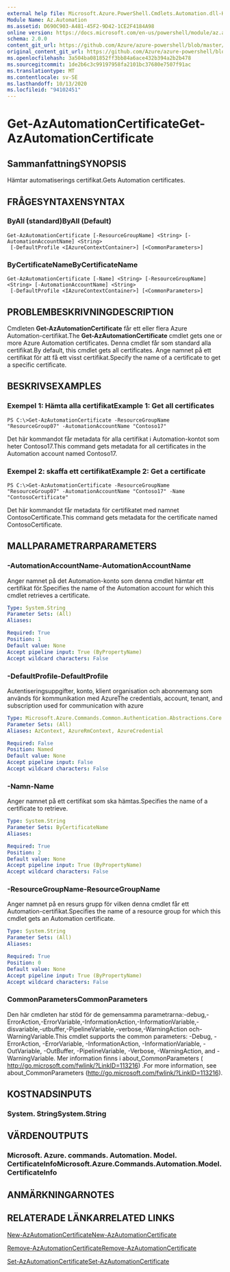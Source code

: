 ```yaml
---
external help file: Microsoft.Azure.PowerShell.Cmdlets.Automation.dll-Help.xml
Module Name: Az.Automation
ms.assetid: D690C903-A481-45F2-9D42-1CE2F4184A98
online version: https://docs.microsoft.com/en-us/powershell/module/az.automation/get-azautomationcertificate
schema: 2.0.0
content_git_url: https://github.com/Azure/azure-powershell/blob/master/src/Automation/Automation/help/Get-AzAutomationCertificate.md
original_content_git_url: https://github.com/Azure/azure-powershell/blob/master/src/Automation/Automation/help/Get-AzAutomationCertificate.md
ms.openlocfilehash: 3a504ba081852ff3bb84a6ace432b394a2b2b478
ms.sourcegitcommit: 1de2b6c3c99197958fa2101bc37680e7507f91ac
ms.translationtype: MT
ms.contentlocale: sv-SE
ms.lasthandoff: 10/13/2020
ms.locfileid: "94102451"
---
```

# <span data-ttu-id="7bbb9-101">Get-AzAutomationCertificate</span><span class="sxs-lookup"><span data-stu-id="7bbb9-101">Get-AzAutomationCertificate</span></span>

## <span data-ttu-id="7bbb9-102">Sammanfattning</span><span class="sxs-lookup"><span data-stu-id="7bbb9-102">SYNOPSIS</span></span>
<span data-ttu-id="7bbb9-103">Hämtar automatiserings certifikat.</span><span class="sxs-lookup"><span data-stu-id="7bbb9-103">Gets Automation certificates.</span></span>

## <span data-ttu-id="7bbb9-104">FRÅGESYNTAXEN</span><span class="sxs-lookup"><span data-stu-id="7bbb9-104">SYNTAX</span></span>

### <span data-ttu-id="7bbb9-105">ByAll (standard)</span><span class="sxs-lookup"><span data-stu-id="7bbb9-105">ByAll (Default)</span></span>
```
Get-AzAutomationCertificate [-ResourceGroupName] <String> [-AutomationAccountName] <String>
 [-DefaultProfile <IAzureContextContainer>] [<CommonParameters>]
```

### <span data-ttu-id="7bbb9-106">ByCertificateName</span><span class="sxs-lookup"><span data-stu-id="7bbb9-106">ByCertificateName</span></span>
```
Get-AzAutomationCertificate [-Name] <String> [-ResourceGroupName] <String> [-AutomationAccountName] <String>
 [-DefaultProfile <IAzureContextContainer>] [<CommonParameters>]
```

## <span data-ttu-id="7bbb9-107">PROBLEMBESKRIVNING</span><span class="sxs-lookup"><span data-stu-id="7bbb9-107">DESCRIPTION</span></span>
<span data-ttu-id="7bbb9-108">Cmdleten **Get-AzAutomationCertificate** får ett eller flera Azure Automation-certifikat.</span><span class="sxs-lookup"><span data-stu-id="7bbb9-108">The **Get-AzAutomationCertificate** cmdlet gets one or more Azure Automation certificates.</span></span>
<span data-ttu-id="7bbb9-109">Denna cmdlet får som standard alla certifikat.</span><span class="sxs-lookup"><span data-stu-id="7bbb9-109">By default, this cmdlet gets all certificates.</span></span>
<span data-ttu-id="7bbb9-110">Ange namnet på ett certifikat för att få ett visst certifikat.</span><span class="sxs-lookup"><span data-stu-id="7bbb9-110">Specify the name of a certificate to get a specific certificate.</span></span>

## <span data-ttu-id="7bbb9-111">BESKRIVS</span><span class="sxs-lookup"><span data-stu-id="7bbb9-111">EXAMPLES</span></span>

### <span data-ttu-id="7bbb9-112">Exempel 1: Hämta alla certifikat</span><span class="sxs-lookup"><span data-stu-id="7bbb9-112">Example 1: Get all certificates</span></span>
```
PS C:\>Get-AzAutomationCertificate -ResourceGroupName "ResourceGroup07" -AutomationAccountName "Contoso17"
```

<span data-ttu-id="7bbb9-113">Det här kommandot får metadata för alla certifikat i Automation-kontot som heter Contoso17.</span><span class="sxs-lookup"><span data-stu-id="7bbb9-113">This command gets metadata for all certificates in the Automation account named Contoso17.</span></span>

### <span data-ttu-id="7bbb9-114">Exempel 2: skaffa ett certifikat</span><span class="sxs-lookup"><span data-stu-id="7bbb9-114">Example 2: Get a certificate</span></span>
```
PS C:\>Get-AzAutomationCertificate -ResourceGroupName "ResourceGroup07" -AutomationAccountName "Contoso17" -Name "ContosoCertificate"
```

<span data-ttu-id="7bbb9-115">Det här kommandot får metadata för certifikatet med namnet ContosoCertificate.</span><span class="sxs-lookup"><span data-stu-id="7bbb9-115">This command gets metadata for the certificate named ContosoCertificate.</span></span>

## <span data-ttu-id="7bbb9-116">MALLPARAMETRAR</span><span class="sxs-lookup"><span data-stu-id="7bbb9-116">PARAMETERS</span></span>

### <span data-ttu-id="7bbb9-117">-AutomationAccountName</span><span class="sxs-lookup"><span data-stu-id="7bbb9-117">-AutomationAccountName</span></span>
<span data-ttu-id="7bbb9-118">Anger namnet på det Automation-konto som denna cmdlet hämtar ett certifikat för.</span><span class="sxs-lookup"><span data-stu-id="7bbb9-118">Specifies the name of the Automation account for which this cmdlet retrieves a certificate.</span></span>

```yaml
Type: System.String
Parameter Sets: (All)
Aliases:

Required: True
Position: 1
Default value: None
Accept pipeline input: True (ByPropertyName)
Accept wildcard characters: False
```

### <span data-ttu-id="7bbb9-119">-DefaultProfile</span><span class="sxs-lookup"><span data-stu-id="7bbb9-119">-DefaultProfile</span></span>
<span data-ttu-id="7bbb9-120">Autentiseringsuppgifter, konto, klient organisation och abonnemang som används för kommunikation med Azure</span><span class="sxs-lookup"><span data-stu-id="7bbb9-120">The credentials, account, tenant, and subscription used for communication with azure</span></span>

```yaml
Type: Microsoft.Azure.Commands.Common.Authentication.Abstractions.Core.IAzureContextContainer
Parameter Sets: (All)
Aliases: AzContext, AzureRmContext, AzureCredential

Required: False
Position: Named
Default value: None
Accept pipeline input: False
Accept wildcard characters: False
```

### <span data-ttu-id="7bbb9-121">-Namn</span><span class="sxs-lookup"><span data-stu-id="7bbb9-121">-Name</span></span>
<span data-ttu-id="7bbb9-122">Anger namnet på ett certifikat som ska hämtas.</span><span class="sxs-lookup"><span data-stu-id="7bbb9-122">Specifies the name of a certificate to retrieve.</span></span>

```yaml
Type: System.String
Parameter Sets: ByCertificateName
Aliases:

Required: True
Position: 2
Default value: None
Accept pipeline input: True (ByPropertyName)
Accept wildcard characters: False
```

### <span data-ttu-id="7bbb9-123">-ResourceGroupName</span><span class="sxs-lookup"><span data-stu-id="7bbb9-123">-ResourceGroupName</span></span>
<span data-ttu-id="7bbb9-124">Anger namnet på en resurs grupp för vilken denna cmdlet får ett Automation-certifikat.</span><span class="sxs-lookup"><span data-stu-id="7bbb9-124">Specifies the name of a resource group for which this cmdlet gets an Automation certificate.</span></span>

```yaml
Type: System.String
Parameter Sets: (All)
Aliases:

Required: True
Position: 0
Default value: None
Accept pipeline input: True (ByPropertyName)
Accept wildcard characters: False
```

### <span data-ttu-id="7bbb9-125">CommonParameters</span><span class="sxs-lookup"><span data-stu-id="7bbb9-125">CommonParameters</span></span>
<span data-ttu-id="7bbb9-126">Den här cmdleten har stöd för de gemensamma parametrarna:-debug,-ErrorAction,-ErrorVariable,-InformationAction,-InformationVariable,-disvariable,-utbuffer,-PipelineVariable,-verbose,-WarningAction och-WarningVariable.</span><span class="sxs-lookup"><span data-stu-id="7bbb9-126">This cmdlet supports the common parameters: -Debug, -ErrorAction, -ErrorVariable, -InformationAction, -InformationVariable, -OutVariable, -OutBuffer, -PipelineVariable, -Verbose, -WarningAction, and -WarningVariable.</span></span> <span data-ttu-id="7bbb9-127">Mer information finns i about_CommonParameters ( http://go.microsoft.com/fwlink/?LinkID=113216) .</span><span class="sxs-lookup"><span data-stu-id="7bbb9-127">For more information, see about_CommonParameters (http://go.microsoft.com/fwlink/?LinkID=113216).</span></span>

## <span data-ttu-id="7bbb9-128">KOSTNADS</span><span class="sxs-lookup"><span data-stu-id="7bbb9-128">INPUTS</span></span>

### <span data-ttu-id="7bbb9-129">System. String</span><span class="sxs-lookup"><span data-stu-id="7bbb9-129">System.String</span></span>

## <span data-ttu-id="7bbb9-130">VÄRDEN</span><span class="sxs-lookup"><span data-stu-id="7bbb9-130">OUTPUTS</span></span>

### <span data-ttu-id="7bbb9-131">Microsoft. Azure. commands. Automation. Model. CertificateInfo</span><span class="sxs-lookup"><span data-stu-id="7bbb9-131">Microsoft.Azure.Commands.Automation.Model.CertificateInfo</span></span>

## <span data-ttu-id="7bbb9-132">ANMÄRKNINGAR</span><span class="sxs-lookup"><span data-stu-id="7bbb9-132">NOTES</span></span>

## <span data-ttu-id="7bbb9-133">RELATERADE LÄNKAR</span><span class="sxs-lookup"><span data-stu-id="7bbb9-133">RELATED LINKS</span></span>

[<span data-ttu-id="7bbb9-134">New-AzAutomationCertificate</span><span class="sxs-lookup"><span data-stu-id="7bbb9-134">New-AzAutomationCertificate</span></span>](./New-AzAutomationCertificate.md)

[<span data-ttu-id="7bbb9-135">Remove-AzAutomationCertificate</span><span class="sxs-lookup"><span data-stu-id="7bbb9-135">Remove-AzAutomationCertificate</span></span>](./Remove-AzAutomationCertificate.md)

[<span data-ttu-id="7bbb9-136">Set-AzAutomationCertificate</span><span class="sxs-lookup"><span data-stu-id="7bbb9-136">Set-AzAutomationCertificate</span></span>](./Set-AzAutomationCertificate.md)


